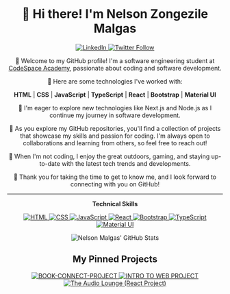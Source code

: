 <h1 align="center">👋 Hi there! I'm Nelson Zongezile Malgas</h1>

<p align="center">
  <a href="https://www.linkedin.com/in/nelsonmalgas/">
    <img src="https://img.shields.io/badge/-LinkedIn-blue?style=flat-square&logo=linkedin&logoColor=white" alt="LinkedIn">
  </a>
  <a href="https://twitter.com/NelsonMalgas_">
    <img src="https://img.shields.io/twitter/follow/NelsonMalgas_?style=social" alt="Twitter Follow">
  </a>
</p>

<p align="center">🚀 Welcome to my GitHub profile! I'm a software engineering student at <a href="https://www.codespace.co.za/">CodeSpace Academy</a>, passionate about coding and software development.</p>

<p align="center">🌟 Here are some technologies I've worked with:</p>

<p align="center">
  <strong>HTML</strong> | 
  <strong>CSS</strong> | 
  <strong>JavaScript</strong> | 
  <strong>TypeScript</strong> | 
  <strong>React</strong> | 
  <strong>Bootstrap</strong> | 
  <strong>Material UI</strong>
</p>

<p align="center">🌱 I'm eager to explore new technologies like Next.js and Node.js as I continue my journey in software development.</p>

<p align="center">📘 As you explore my GitHub repositories, you'll find a collection of projects that showcase my skills and passion for coding. I'm always open to collaborations and learning from others, so feel free to reach out!</p>

<p align="center">🌄 When I'm not coding, I enjoy the great outdoors, gaming, and staying up-to-date with the latest tech trends and developments.</p>

<p align="center">💬 Thank you for taking the time to get to know me, and I look forward to connecting with you on GitHub!</p>

---

<p align="center"><strong>Technical Skills</strong></p>

<p align="center">
  <a href="https://en.wikipedia.org/wiki/HTML">
    <img src="https://img.shields.io/badge/-HTML-orange?style=for-the-badge&logo=html5&logoColor=white" alt="HTML">
  </a>
  <a href="https://en.wikipedia.org/wiki/CSS">
    <img src="https://img.shields.io/badge/-CSS-blue?style=for-the-badge&logo=css3&logoColor=white" alt="CSS">
  </a>
  <a href="https://en.wikipedia.org/wiki/JavaScript">
    <img src="https://img.shields.io/badge/-JavaScript-yellow?style=for-the-badge&logo=javascript&logoColor=white" alt="JavaScript">
  </a>
  <a href="https://react.dev/">
    <img src="https://img.shields.io/badge/-React-blue?style=for-the-badge&logo=react&logoColor=white" alt="React">
  </a>
  <a href="https://getbootstrap.com/docs/5.0/getting-started/introduction/">
    <img src="https://img.shields.io/badge/-Bootstrap-purple?style=for-the-badge&logo=bootstrap&logoColor=white" alt="Bootstrap">
  </a>
  <a href="https://www.typescriptlang.org/">
    <img src="https://img.shields.io/badge/-TypeScript-blue?style=for-the-badge&logo=typescript&logoColor=white" alt="TypeScript">
  </a>
  <a href="https://mui.com/">
    <img src="https://img.shields.io/badge/-Material_UI-blue?style=for-the-badge&logo=material-ui&logoColor=white" alt="Material UI">
  </a>
</p>

<p align="center"><img src="https://github-readme-stats.vercel.app/api?username=NelsonMALGAS&show_icons=true&theme=radical" alt="Nelson Malgas' GitHub Stats"></p>

<h2 align="center">My Pinned Projects</h2>

<p align="center">
  <a href="https://github.com/NelsonMALGAS/NELZON872_BCL2302_Owen_NelsonZongezileMalgas_IWA19">
    <img src="https://github-readme-stats.vercel.app/api/pin/?username=NelsonMALGAS&repo=NELZON872_BCL2302_Owen_NelsonZongezileMalgas_IWA19&theme=dark" alt="BOOK-CONNECT-PROJECT" description>
  </a>
  <a href="https://github.com/NelsonMALGAS/NELZON872__BCL2302_Group_Owen_NelsonZongezileMalgas_ITW9">
    <img src="https://github-readme-stats.vercel.app/api/pin/?username=NelsonMALGAS&repo=NELZON872__BCL2302_Group_Owen_NelsonZongezileMalgas_ITW9&theme=dark" alt="INTRO TO WEB PROJECT">
  </a>
  <a href="https://the-audio-lounge.netlify.app">
    <img src="https://github-readme-stats.vercel.app/api/pin/?username=NelsonMALGAS&repo=NELZON872_BCL2302_GroupD3_Owen_NelsonZongezileMalgas_DWA_Final_Capstone&theme=dark" alt="The Audio Lounge (React Project)">
  </a>
</p>
